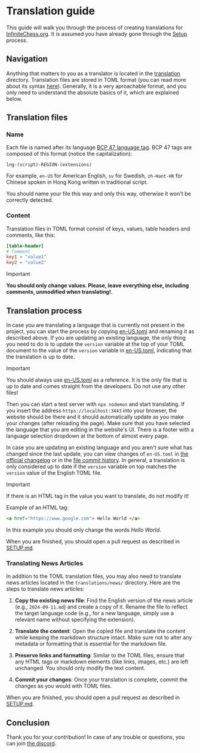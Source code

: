 # Translation guide #

This guide will walk you through the process of creating translations for [InfiniteChess.org](https://www.infinitechess.org). It is assumed you have already gone through the [Setup](./SETUP.md) process.

## Navigation ##

Anything that matters to you as a translator is located in the [translation](../translation/) directory. Translation files are stored in TOML format (you can read more about its syntax [here](https://toml.io/)). Generally, it is a very aproachable format, and you only need to understand the absolute basics of it, which are explained below.

## Translation files ##

### Name ###

Each file is named after its language [BCP 47 language tag](https://en.wikipedia.org/wiki/IETF_language_tag). BCP 47 tags are composed of this format (notice the capitalization):

`lng-(script)-REGION-(extensions)`

For example, `en-US` for American English, `sv` for Swedish, `zh-Hant-HK` for Chinese spoken in Hong Kong written in traditional script.

You should name your file this way and only this way, otherwise it won't be correctly detected.

### Content ###

Translation files in TOML format consist of keys, values, table headers and comments, like this:

```toml
[table-header]
# Comment
key1 = "value1"
key2 = "value2"
```

> [!IMPORTANT]
> **You should only change values. Please, leave everything else, including comments, unmodified when translating!**.

## Translation process ##

In case you are translating a language that is currently not present in the project, you can start the process by copying [en-US.toml](../translation/en-US.toml) and renaming it as described above. If you are updating an existing language, the only thing you need to do is to update the `version` variable at the top of your TOML document to the value of the `version` variable in [en-US.toml](../translation/en-US.toml), indicating that the translation is up to date.

> [!IMPORTANT]
> You should always use [en-US.toml](../translation/en-US.toml) as a reference. It is the only file that is up to date and comes straight from the developers. Do not use any other files!

Then you can start a test server with `npx nodemon` and start translating. If you insert the address `https://localhost:3443` into your browser, the website should be there and it should automatically update as you make your changes (after reloading the page). Make sure that you have selected the language that you are editing in the website's UI. There is a footer with a language selection dropdown at the bottom of almost every page.

In case you are updating an existing language and you aren't sure what has changed since the last update, you can view changes of `en-US.toml` in [the official changelog](../translation/changes.json) or in the [file commit history](https://github.com/Infinite-Chess/infinitechess.org/commits/main/translation/en-US.toml). In general, a translation is only considered up to date if the `version` variable on top matches the `version` value of the English TOML file.

> [!IMPORTANT]
> If there is an HTML tag in the value you want to translate, do not modify it!
> 
> Example of an HTML tag:
> ```html
> <a href="https://www.google.com"> Hello World </a>
> ```
> In this example you should only change the words *Hello World*.

When you are finished, you should open a pull request as described in [SETUP.md](./SETUP.md).

### Translating News Articles ###

In addition to the TOML translation files, you may also need to translate news articles located in the `translations/news/` directory. Here are the steps to translate news articles:

1. **Copy the existing news file**: Find the English version of the news article (e.g., `2024-09-11.md`) and create a copy of it. Rename the file to reflect the target language code (e.g., for a new language, simply use a relevant name without specifying the extension).

2. **Translate the content**: Open the copied file and translate the content while keeping the markdown structure intact. Make sure not to alter any metadata or formatting that is essential for the markdown file.

3. **Preserve links and formatting**: Similar to the TOML files, ensure that any HTML tags or markdown elements (like links, images, etc.) are left unchanged. You should only modify the text content.

4. **Commit your changes**: Once your translation is complete, commit the changes as you would with TOML files.

When you are finished, you should open a pull request as described in [SETUP.md](./SETUP.md).

## Conclusion ##

Thank you for your contribution! In case of any trouble or questions, you can join [the discord](https://discord.gg/NFWFGZeNh5).
